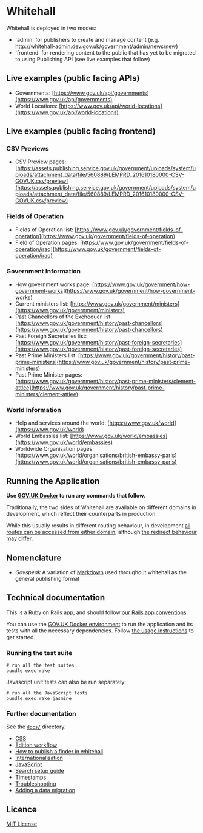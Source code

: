 # Whitehall

Whitehall is deployed in two modes:

- 'admin' for publishers to create and manage content (e.g. <http://whitehall-admin.dev.gov.uk/government/admin/news/new>)
- 'frontend' for rendering content to the public that has yet to be migrated to using Publishing API (see live examples that follow)

## Live examples (public facing APIs)

- Governments: [https://www.gov.uk/api/governments](https://www.gov.uk/api/governments)
- World Locations: [https://www.gov.uk/api/world-locations](https://www.gov.uk/api/world-locations)

## Live examples (public facing frontend)

### CSV Previews

- CSV Preview pages: [https://assets.publishing.service.gov.uk/government/uploads/system/uploads/attachment_data/file/560889/LEMPRD_201610180000-CSV-GOVUK.csv/preview](https://assets.publishing.service.gov.uk/government/uploads/system/uploads/attachment_data/file/560889/LEMPRD_201610180000-CSV-GOVUK.csv/preview)

### Fields of Operation

- Fields of Operation list: [https://www.gov.uk/government/fields-of-operation](https://www.gov.uk/government/fields-of-operation)
- Field of Operation pages: [https://www.gov.uk/government/fields-of-operation/iraq](https://www.gov.uk/government/fields-of-operation/iraq)

### Government Information

- How government works page: [https://www.gov.uk/government/how-government-works](https://www.gov.uk/government/how-government-works)
- Current ministers list: [https://www.gov.uk/government/ministers](https://www.gov.uk/government/ministers)
- Past Chancellors of the Exchequer list: [https://www.gov.uk/government/history/past-chancellors](https://www.gov.uk/government/history/past-chancellors)
- Past Foreign Secretaries list: [https://www.gov.uk/government/history/past-foreign-secretaries](https://www.gov.uk/government/history/past-foreign-secretaries)
- Past Prime Ministers list: [https://www.gov.uk/government/history/past-prime-ministers](https://www.gov.uk/government/history/past-prime-ministers)
- Past Prime Minister pages: [https://www.gov.uk/government/history/past-prime-ministers/clement-attlee](https://www.gov.uk/government/history/past-prime-ministers/clement-attlee)

### World Information

- Help and services around the world: [https://www.gov.uk/world](https://www.gov.uk/world)
- World Embassies list: [https://www.gov.uk/world/embassies](https://www.gov.uk/world/embassies)
- Worldwide Organisation pages: [https://www.gov.uk/world/organisations/british-embassy-paris](https://www.gov.uk/world/organisations/british-embassy-paris)

## Running the Application

**Use [GOV.UK Docker](https://github.com/alphagov/govuk-docker) to run any commands that follow.**

Traditionally, the two sides of Whitehall are available on different domains in development, which reflect their counterparts in production:

While this usually results in different routing behaviour, in development [all routes can be accessed from either domain](https://github.com/alphagov/whitehall/blob/main/config/routes.rb#L3-L5), although [the redirect behaviour may differ](https://github.com/alphagov/whitehall/blob/main/config/routes.rb#L25-L28).

## Nomenclature

- *Govspeak* A variation of [Markdown](https://daringfireball.net/projects/markdown) used throughout whitehall as the general publishing format

## Technical documentation

This is a Ruby on Rails app, and should follow [our Rails app conventions](https://docs.publishing.service.gov.uk/manual/conventions-for-rails-applications.html).

You can use the [GOV.UK Docker environment](https://github.com/alphagov/govuk-docker) to run the application and its tests with all the necessary dependencies. Follow [the usage instructions](https://github.com/alphagov/govuk-docker#usage) to get started.

### Running the test suite

```
# run all the test suites
bundle exec rake
```

Javascript unit tests can also be run separately:

```
# run all the JavaScript tests
bundle exec rake jasmine
```

### Further documentation

See the [`docs/`](docs/) directory.

- [CSS](docs/css.md)
- [Edition workflow](docs/edition_workflow.md)
- [How to publish a finder in whitehall](docs/finders.md)
- [Internationalisation](docs/internationalisation_guide.md)
- [JavaScript](docs/javascript.md)
- [Search setup guide](docs/search_setup_guide.md)
- [Timestamps](docs/timestamps.md)
- [Troubleshooting](docs/troubleshooting.md)
- [Adding a data migration](db/data_migration/README.md)

## Licence

[MIT License](LICENCE)
